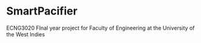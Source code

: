 # SmartPacifier
ECNG3020 FInal year project for Faculty of Engineering at the University of the West Indies

